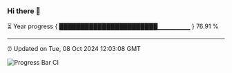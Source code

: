 ### Hi there 👋

⏳ Year progress { ███████████████████████▁▁▁▁▁▁▁ } 76.91 %

---

⏰ Updated on Tue, 08 Oct 2024 12:03:08 GMT

![Progress Bar CI](https://github.com/EinsPommes/EinsPommes/blob/main/.github/workflows/main.yml)
